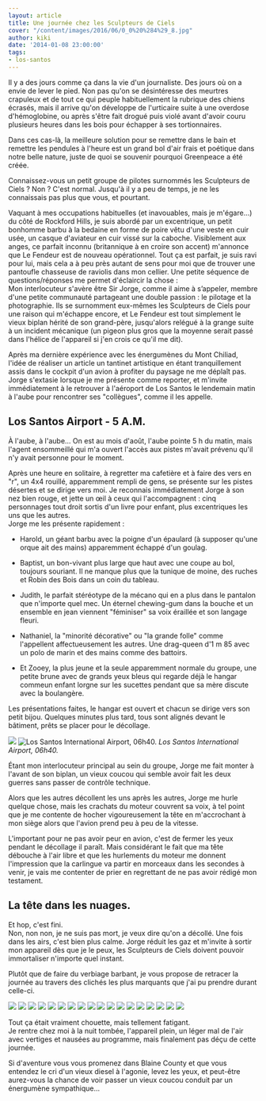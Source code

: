 ```yaml
---
layout: article
title: Une journée chez les Sculpteurs de Ciels
cover: "/content/images/2016/06/0_0%20%284%29_8.jpg"
author: kiki
date: '2014-01-08 23:00:00'
tags:
- los-santos
---
```


Il y a des jours comme ça dans la vie d'un journaliste. Des jours où on a envie de lever le pied. Non pas qu'on se désintéresse des meurtres crapuleux et de tout ce qui peuple habituellement la rubrique des chiens écrasés, mais il arrive qu'on développe de l'urticaire suite à une overdose d'hémoglobine, ou après s'être fait drogué puis violé avant d'avoir couru plusieurs heures dans les bois pour échapper à ses tortionnaires.

Dans ces cas-là, la meilleure solution pour se remettre dans le bain et remettre les pendules à l'heure est un grand bol d'air frais et poétique dans notre belle nature, juste de quoi se souvenir pourquoi Greenpeace a été créée.

Connaissez-vous un petit groupe de pilotes surnommés les Sculpteurs de Ciels ? Non ? C'est normal. Jusqu'à il y a peu de temps, je ne les connaissais pas plus que vous, et pourtant.

Vaquant à mes occupations habituelles (et inavouables, mais je m'égare...) du côté de Rockford Hills, je suis abordé par un excentrique, un petit bonhomme barbu à la bedaine en forme de poire vêtu d'une veste en cuir usée, un casque d'aviateur en cuir vissé sur la caboche. Visiblement aux anges, ce parfait inconnu (britannique à en croire son accent) m'annonce que Le Fendeur est de nouveau opérationnel. Tout ça est parfait, je suis ravi pour lui, mais cela a à peu près autant de sens pour moi que de trouver une pantoufle chasseuse de raviolis dans mon cellier. Une petite séquence de questions/réponses me permet d'éclaircir la chose :  
Mon interlocuteur s'avère être Sir Jorge, comme il aime à s’appeler, membre d'une petite communauté partageant une double passion : le pilotage et la photographie. Ils se surnomment eux-mêmes les Sculpteurs de Ciels pour une raison qui m'échappe encore, et Le Fendeur est tout simplement le vieux biplan hérité de son grand-père, jusqu'alors relégué à la grange suite à un incident mécanique (un pigeon plus gros que la moyenne serait passé dans l'hélice de l'appareil si j'en crois ce qu'il me dit).

Après ma dernière expérience avec les énergumènes du Mont Chiliad, l'idée de réaliser un article un tantinet artistique en étant tranquillement assis dans le cockpit d'un avion à profiter du paysage ne me déplaît pas. Jorge s'extasie lorsque je me présente comme reporter, et m'invite immédiatement à le retrouver à l'aéroport de Los Santos le lendemain matin à l'aube pour rencontrer ses "collègues", comme il les appelle.

## Los Santos Airport - 5 A.M.

À l'aube, à l'aube... On est au mois d'août, l'aube pointe 5 h du matin, mais l'agent ensommeillé qui m'a ouvert l'accès aux pistes m'avait prévenu qu'il n'y avait personne pour le moment.

Après une heure en solitaire, à regretter ma cafetière et à faire des vers en "r", un 4x4 rouillé, apparemment rempli de gens, se présente sur les pistes désertes et se dirige vers moi. Je reconnais immédiatement Jorge à son nez bien rouge, et jette un œil à ceux qui l'accompagnent : cinq personnages tout droit sortis d'un livre pour enfant, plus excentriques les uns que les autres.  
Jorge me les présente rapidement :

- Harold, un géant barbu avec la poigne d'un épaulard (à supposer qu'une orque ait des mains) apparemment échappé d'un goulag.

- Baptist, un bon-vivant plus large que haut avec une coupe au bol, toujours souriant. Il ne manque plus que la tunique de moine, des ruches et Robin des Bois dans un coin du tableau.

- Judith, le parfait stéréotype de la mécano qui en a plus dans le pantalon que n'importe quel mec. Un éternel chewing-gum dans la bouche et un ensemble en jean viennent "féminiser" sa voix éraillée et son langage fleuri.

- Nathaniel, la "minorité décorative" ou "la grande folle" comme l'appellent affectueusement les autres. Une drag-queen d'1 m 85 avec un polo de marin et des mains comme des battoirs.

- Et Zooey, la plus jeune et la seule apparemment normale du groupe, une petite brune avec de grands yeux bleus qui regarde déjà le hangar commeun enfant lorgne sur les sucettes pendant que sa mère discute avec la boulangère.

Les présentations faites, le hangar est ouvert et chacun se dirige vers son petit bijou. Quelques minutes plus tard, tous sont alignés devant le bâtiment, prêts se placer pour le décollage.

![](/content/images/2016/06/0_0%20%2815%29_1.jpg)
![Los Santos International Airport, 06h40.](/content/images/2016/06/0_0%20%2814%29_2.jpg)
_Los Santos International Airport, 06h40._

Étant mon interlocuteur principal au sein du groupe, Jorge me fait monter à l'avant de son biplan, un vieux coucou qui semble avoir fait les deux guerres sans passer de contrôle technique.

Alors que les autres décollent les uns après les autres, Jorge me hurle quelque chose, mais les crachats du moteur couvrent sa voix, à tel point que je me contente de hocher vigoureusement la tête en m'accrochant à mon siège alors que l'avion prend peu à peu de la vitesse.

L'important pour ne pas avoir peur en avion, c'est de fermer les yeux pendant le décollage il paraît. Mais considérant le fait que ma tête débouche à l'air libre et que les hurlements du moteur me donnent l'impression que la carlingue va partir en morceaux dans les secondes à venir, je vais me contenter de prier en regrettant de ne pas avoir rédigé mon testament.

## La tête dans les nuages.

Et hop, c'est fini.  
Non, non non, je ne suis pas mort, je veux dire qu'on a décollé. Une fois dans les airs, c'est bien plus calme. Jorge réduit les gaz et m'invite à sortir mon appareil dès que je le peux, les Sculpteurs de Ciels doivent pouvoir immortaliser n'importe quel instant.

Plutôt que de faire du verbiage barbant, je vous propose de retracer la journée au travers des clichés les plus marquants que j'ai pu prendre durant celle-ci.

![](/content/images/2016/06/0_0%20%2813%29_1.jpg)
![](/content/images/2016/06/0_0%20%2821%29.jpg)
![](/content/images/2016/06/0_0%20%2812%29_1.jpg)
![](/content/images/2016/06/0_0%20%284%29_7.jpg)
![](/content/images/2016/06/0_0%20%2822%29_0.jpg)
![](/content/images/2016/06/0_0%20%288%29_4.jpg)
![](/content/images/2016/06/0_0%20%282%29_6.jpg)
![](/content/images/2016/06/0_0%20%283%29_7.jpg)
![](/content/images/2016/06/0_0%20%2813%29_2.jpg)
![](/content/images/2016/06/0_0%20%2810%29_4.jpg)
![](/content/images/2016/06/0_0%20%2811%29_2.jpg)
![](/content/images/2016/06/0_0%20%2810%29_3.jpg)
![](/content/images/2016/06/0_0%20%287%29_4.jpg)
![](/content/images/2016/06/0_0%20%289%29_5.jpg)
![](/content/images/2016/06/0_0%20%285%29_6.jpg)
![](/content/images/2016/06/0_0%20%286%29_5.jpg)
![](/content/images/2016/06/0_0%20%2839%29.jpg)
![](/content/images/2016/06/0_0%20%2829%29.jpg)

Tout ça était vraiment chouette, mais tellement fatigant.  
Je rentre chez moi à la nuit tombée, l'appareil plein, un léger mal de l'air avec vertiges et nausées au programme, mais finalement pas déçu de cette journée.

Si d'aventure vous vous promenez dans Blaine County et que vous entendez le cri d'un vieux diesel à l'agonie, levez les yeux, et peut-être aurez-vous la chance de voir passer un vieux coucou conduit par un énergumène sympathique...